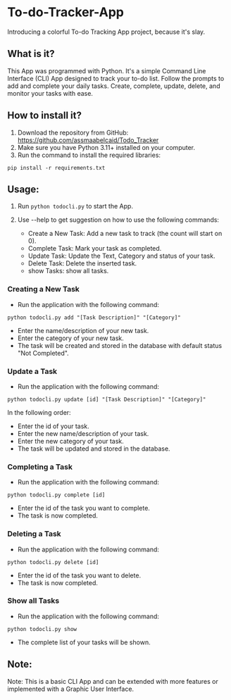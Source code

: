 # To-do-Tracker-App

Introducing a colorful To-do Tracking App project, because it's slay.
 


## What is it?

This App was programmed with Python.
It's a simple Command Line Interface (CLI) App designed to track your to-do list. 
Follow the prompts to add and complete your daily tasks.
Create, complete, update, delete, and monitor your tasks with ease. 

## How to install it?

1. Download the repository from GitHub: https://github.com/assmaabelcaid/Todo_Tracker
2. Make sure you have Python 3.11+ installed on your computer.
3. Run the command to install the required libraries:


```shell
pip install -r requirements.txt
```

## Usage:

1. Run `python todocli.py` to start the App.

2. Use --help to get suggestion on how to use the following commands:
      
   * Create a New Task: Add a new task to track (the count will start on 0).  
   * Complete Task: Mark your task as completed.  
   * Update Task: Update the Text, Category and status of your task.  
   * Delete Task: Delete the inserted task.  
   * show Tasks: show all tasks.

### Creating a New Task

* Run the application with the following command:

```shell
python todocli.py add "[Task Description]" "[Category]"
```

* Enter the name/description of your new task.
* Enter the category of your new task.
* The task will be created and stored in the database with default status "Not Completed".

### Update a Task

* Run the application with the following command:

```shell
python todocli.py update [id] "[Task Description]" "[Category]"
```
In the following order:
* Enter the id of your task.
* Enter the new name/description of your task.
* Enter the new category of your task.
* The task will be updated and stored in the database.


### Completing a Task

* Run the application with the following command:

```shell
python todocli.py complete [id]
```

* Enter the id of the task you want to complete.
* The task is now completed.

### Deleting a Task

* Run the application with the following command:

```shell
python todocli.py delete [id]
```

* Enter the id of the task you want to delete.
* The task is now completed.


### Show all Tasks

* Run the application with the following command:

```shell
python todocli.py show
```

* The complete list of your tasks will be shown.


## Note:

Note: This is a basic CLI App and can be extended with more features or implemented with a Graphic User Interface.